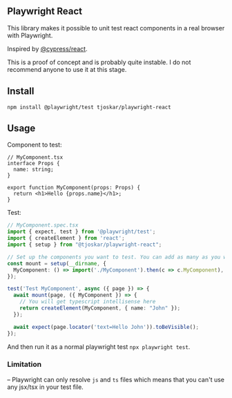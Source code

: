## Playwright React

This library makes it possible to unit test react components in a real browser with Playwright.

Inspired by [@cypress/react](https://www.npmjs.com/package/@cypress/react).

This is a proof of concept and is probably quite instable. I do not recommend anyone to use it at this stage.

## Install

```
npm install @playwright/test tjoskar/playwright-react
```

## Usage

Component to test:

```tsx
// MyComponent.tsx
interface Props {
  name: string;
}

export function MyComponent(props: Props) {
  return <h1>Hello {props.name}</h1>;
}
```

Test:
```ts
// MyComponent.spec.tsx
import { expect, test } from '@playwright/test';
import { createElement } from 'react';
import { setup } from "@tjoskar/playwright-react";

// Set up the components you want to test. You can add as many as you want.
const mount = setup(__dirname, {
  MyComponent: () => import('./MyComponent').then(c => c.MyComponent),
});

test('Test MyComponent', async ({ page }) => {
  await mount(page, ({ MyComponent }) => {
    // You will get typescript intellisense here
    return createElement(MyComponent, { name: "John" });
  });

  await expect(page.locator('text=Hello John')).toBeVisible();
});
```

And then run it as a normal playwright test `npx playwright test`.

### Limitation

– Playwright can only resolve `js` and `ts` files which means that you can't use any jsx/tsx in your test file.
